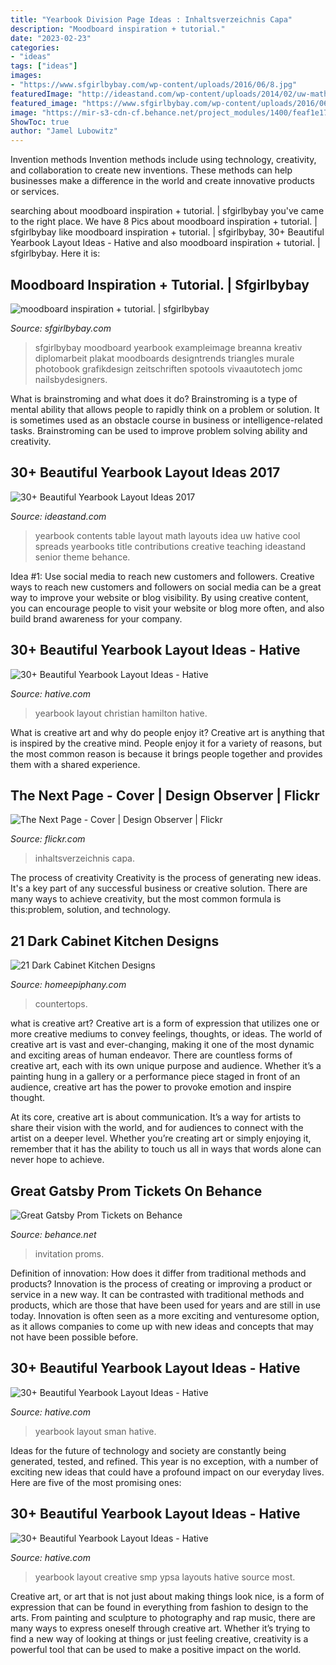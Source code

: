 ```yaml
---
title: "Yearbook Division Page Ideas : Inhaltsverzeichnis Capa"
description: "Moodboard inspiration + tutorial."
date: "2023-02-23"
categories:
- "ideas"
tags: ["ideas"]
images:
- "https://www.sfgirlbybay.com/wp-content/uploads/2016/06/8.jpg"
featuredImage: "http://ideastand.com/wp-content/uploads/2014/02/uw-math-yearbook-design-idea-31.jpg"
featured_image: "https://www.sfgirlbybay.com/wp-content/uploads/2016/06/8.jpg"
image: "https://mir-s3-cdn-cf.behance.net/project_modules/1400/feaf1e17459353.562bc77e5773d.jpg"
ShowToc: true
author: "Jamel Lubowitz"
---
```



Invention methods
Invention methods include using technology, creativity, and collaboration to create new inventions. These methods can help businesses make a difference in the world and create innovative products or services.

	

		
searching about moodboard inspiration + tutorial. | sfgirlbybay you've came to the right place. We have 8 Pics about moodboard inspiration + tutorial. | sfgirlbybay like moodboard inspiration + tutorial. | sfgirlbybay, 30+ Beautiful Yearbook Layout Ideas - Hative and also moodboard inspiration + tutorial. | sfgirlbybay. Here it is:
		
    
## Moodboard Inspiration + Tutorial. | Sfgirlbybay

<img loading=lazy src="https://www.sfgirlbybay.com/wp-content/uploads/2016/06/8.jpg" onerror="this.onerror=null;this.src='https://tse1.mm.bing.net/th?id=OIP.MLPUEy318mzdAvVbMs09_QHaKS&amp;pid=15.1';" alt="moodboard inspiration + tutorial. | sfgirlbybay">

_Source: sfgirlbybay.com_

>sfgirlbybay moodboard yearbook exampleimage breanna kreativ diplomarbeit plakat moodboards designtrends triangles murale photobook grafikdesign zeitschriften spotools vivaautotech jomc nailsbydesigners. 

	

What is brainstroming and what does it do?
Brainstroming is a type of mental ability that allows people to rapidly think on a problem or solution. It is sometimes used as an obstacle course in business or intelligence-related tasks. Brainstroming can be used to improve problem solving ability and creativity.

    
## 30+ Beautiful Yearbook Layout Ideas 2017

<img loading=lazy src="http://ideastand.com/wp-content/uploads/2014/02/uw-math-yearbook-design-idea-31.jpg" onerror="this.onerror=null;this.src='https://tse4.mm.bing.net/th?id=OIP.fg44_fIi5zOqnEw1yWa3kgHaJl&amp;pid=15.1';" alt="30+ Beautiful Yearbook Layout Ideas 2017">

_Source: ideastand.com_

>yearbook contents table layout math layouts idea uw hative cool spreads yearbooks title contributions creative teaching ideastand senior theme behance. 

	

Idea #1: Use social media to reach new customers and followers.
Creative ways to reach new customers and followers on social media can be a great way to improve your website or blog visibility. By using creative content, you can encourage people to visit your website or blog more often, and also build brand awareness for your company.

    
## 30+ Beautiful Yearbook Layout Ideas - Hative

<img loading=lazy src="https://hative.com/wp-content/uploads/2014/02/hamilton-christian-school-yearbook-15.jpg" onerror="this.onerror=null;this.src='https://tse3.mm.bing.net/th?id=OIP.CEaVeCKPb11e1j7IXrSHMAHaKe&amp;pid=15.1';" alt="30+ Beautiful Yearbook Layout Ideas - Hative">

_Source: hative.com_

>yearbook layout christian hamilton hative. 

	

What is creative art and why do people enjoy it?
Creative art is anything that is inspired by the creative mind. People enjoy it for a variety of reasons, but the most common reason is because it brings people together and provides them with a shared experience.

    
## The Next Page - Cover | Design Observer | Flickr

<img loading=lazy src="https://c2.staticflickr.com/4/3155/2473266961_1c3be33b68_z.jpg?zz=1" onerror="this.onerror=null;this.src='https://tse4.mm.bing.net/th?id=OIP.JQMCDXTkB_jqDE-lmOXamAAAAA&amp;pid=15.1';" alt="The Next Page - Cover | Design Observer | Flickr">

_Source: flickr.com_

>inhaltsverzeichnis capa. 

	

The process of creativity
Creativity is the process of generating new ideas. It's a key part of any successful business or creative solution. There are many ways to achieve creativity, but the most common formula is this:problem, solution, and technology.

    
## 21 Dark Cabinet Kitchen Designs

<img loading=lazy src="https://www.homeepiphany.com/wp-content/uploads/2015/04/21-Dark-Cabinet-Kitchen-Designs-4.jpg" onerror="this.onerror=null;this.src='https://tse3.mm.bing.net/th?id=OIP.iEdU3Ikv57Fx_-gGm3xTyQHaFj&amp;pid=15.1';" alt="21 Dark Cabinet Kitchen Designs">

_Source: homeepiphany.com_

>countertops. 

	

what is creative art?
Creative art is a form of expression that utilizes one or more creative mediums to convey feelings, thoughts, or ideas. The world of creative art is vast and ever-changing, making it one of the most dynamic and exciting areas of human endeavor.
There are countless forms of creative art, each with its own unique purpose and audience. Whether it’s a painting hung in a gallery or a performance piece staged in front of an audience, creative art has the power to provoke emotion and inspire thought.

At its core, creative art is about communication. It’s a way for artists to share their vision with the world, and for audiences to connect with the artist on a deeper level. Whether you’re creating art or simply enjoying it, remember that it has the ability to touch us all in ways that words alone can never hope to achieve.

    
## Great Gatsby Prom Tickets On Behance

<img loading=lazy src="https://mir-s3-cdn-cf.behance.net/project_modules/1400/feaf1e17459353.562bc77e5773d.jpg" onerror="this.onerror=null;this.src='https://tse3.mm.bing.net/th?id=OIP.SH355qvCOF7jravKQX0XIAHaEu&amp;pid=15.1';" alt="Great Gatsby Prom Tickets on Behance">

_Source: behance.net_

>invitation proms. 

	

Definition of innovation: How does it differ from traditional methods and products?
Innovation is the process of creating or improving a product or service in a new way. It can be contrasted with traditional methods and products, which are those that have been used for years and are still in use today. Innovation is often seen as a more exciting and venturesome option, as it allows companies to come up with new ideas and concepts that may not have been possible before.

    
## 30+ Beautiful Yearbook Layout Ideas - Hative

<img loading=lazy src="https://hative.com/wp-content/uploads/2014/02/sman-yearbook-design-21.jpg" onerror="this.onerror=null;this.src='https://tse3.mm.bing.net/th?id=OIP.O4oOx3wW3vucUL7KD6AoIgHaKd&amp;pid=15.1';" alt="30+ Beautiful Yearbook Layout Ideas - Hative">

_Source: hative.com_

>yearbook layout sman hative. 

	

Ideas for the future of technology and society are constantly being generated, tested, and refined. This year is no exception, with a number of exciting new ideas that could have a profound impact on our everyday lives. Here are five of the most promising ones:

    
## 30+ Beautiful Yearbook Layout Ideas - Hative

<img loading=lazy src="https://hative.com/wp-content/uploads/2014/02/smp-ypsa-yearbook-design-24.jpg" onerror="this.onerror=null;this.src='https://tse2.mm.bing.net/th?id=OIP.r72Q5OudDlg38J4Cc6_IRgHaLH&amp;pid=15.1';" alt="30+ Beautiful Yearbook Layout Ideas - Hative">

_Source: hative.com_

>yearbook layout creative smp ypsa layouts hative source most. 

	

Creative art, or art that is not just about making things look nice, is a form of expression that can be found in everything from fashion to design to the arts. From painting and sculpture to photography and rap music, there are many ways to express oneself through creative art. Whether it’s trying to find a new way of looking at things or just feeling creative, creativity is a powerful tool that can be used to make a positive impact on the world.

